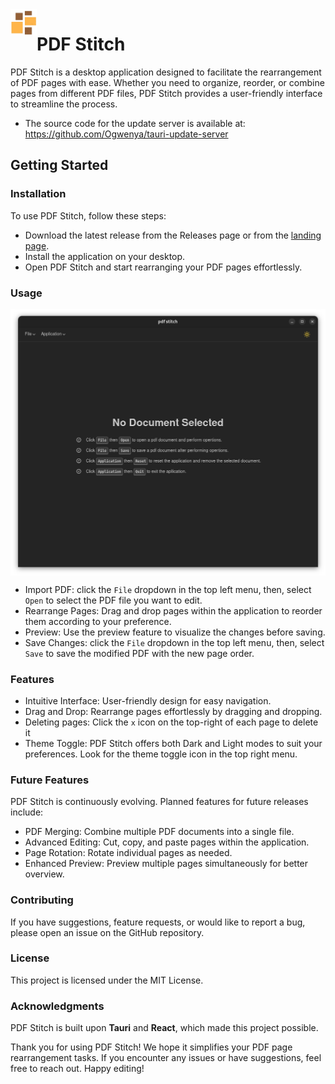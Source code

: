 <img src="./app-icon.png" alt="pdf-stitch logo" width="42" align="left" />

# PDF Stitch

PDF Stitch is a desktop application designed to facilitate the rearrangement of PDF pages with ease. Whether you need to organize, reorder, or combine pages from different PDF files, PDF Stitch provides a user-friendly interface to streamline the process.

- The source code for the update server is available at: https://github.com/Ogwenya/tauri-update-server

## Getting Started

### Installation

To use PDF Stitch, follow these steps:

- Download the latest release from the Releases page or from the [landing page](https://pdf-stitch.vercel.app/).
- Install the application on your desktop.
- Open PDF Stitch and start rearranging your PDF pages effortlessly.

### Usage

<img src="./src/assets/screenshot-1.png" alt="screenshot 1" align="center" />

- Import PDF: click the `File` dropdown in the top left menu, then, select `Open` to select the PDF file you want to edit.
- Rearrange Pages: Drag and drop pages within the application to reorder them according to your preference.
- Preview: Use the preview feature to visualize the changes before saving.
- Save Changes: click the `File` dropdown in the top left menu, then, select `Save` to save the modified PDF with the new page order.

### Features

- Intuitive Interface: User-friendly design for easy navigation.
- Drag and Drop: Rearrange pages effortlessly by dragging and dropping.
- Deleting pages: Click the `x` icon on the top-right of each page to delete it
- Theme Toggle: PDF Stitch offers both Dark and Light modes to suit your preferences. Look for the theme toggle icon in the top right menu.

### Future Features

PDF Stitch is continuously evolving. Planned features for future releases include:

- PDF Merging: Combine multiple PDF documents into a single file.
- Advanced Editing: Cut, copy, and paste pages within the application.
- Page Rotation: Rotate individual pages as needed.
- Enhanced Preview: Preview multiple pages simultaneously for better overview.

### Contributing

If you have suggestions, feature requests, or would like to report a bug, please open an issue on the GitHub repository.

### License

This project is licensed under the MIT License.

### Acknowledgments

PDF Stitch is built upon **Tauri** and **React**, which made this project possible.

Thank you for using PDF Stitch! We hope it simplifies your PDF page rearrangement tasks. If you encounter any issues or have suggestions, feel free to reach out. Happy editing!
